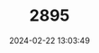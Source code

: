 ---
title: "2895"
category: "Bostrychus zonatus"
draft: false
date: 2024-02-22 13:03:49
languages:
  English: ["Barred Gudgeon", "Sunset Gudgeon"]
---
